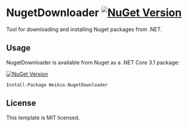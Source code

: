 # NugetDownloader [![NuGet Version](https://img.shields.io/nuget/v/Weikio.NugetDownloader.svg?style=flat&label=Weikio.NugetDownloader)](https://www.nuget.org/packages/Weikio.NugetDownloader/)
 
Tool for downloading and installing Nuget packages from .NET.

## Usage

NugetDownloader is available from Nuget as a .NET Core 3.1 package:

[![NuGet Version](https://img.shields.io/nuget/v/Weikio.NugetDownloader.svg?style=flat&label=Weikio.NugetDownloader)](https://www.nuget.org/packages/Weikio.NugetDownloader/)

```
Install-Package Weikio.NugetDownloader
```

## License

This template is MIT licensed.